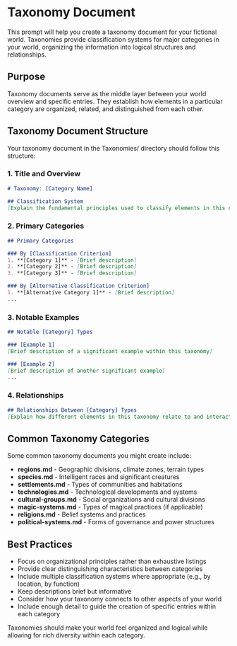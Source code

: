 # Taxonomy Document

This prompt will help you create a taxonomy document for your fictional world. Taxonomies provide classification systems for major categories in your world, organizing the information into logical structures and relationships.

## Purpose
Taxonomy documents serve as the middle layer between your world overview and specific entries. They establish how elements in a particular category are organized, related, and distinguished from each other.

## Taxonomy Document Structure

Your taxonomy document in the Taxonomies/ directory should follow this structure:

### 1. Title and Overview
```markdown
# Taxonomy: [Category Name]

## Classification System
[Explain the fundamental principles used to classify elements in this category]
```

### 2. Primary Categories
```markdown
## Primary Categories

### By [Classification Criterion]
1. **[Category 1]** - [Brief description]
2. **[Category 2]** - [Brief description]
3. **[Category 3]** - [Brief description]

### By [Alternative Classification Criterion]
1. **[Alternative Category 1]** - [Brief description]
...
```

### 3. Notable Examples
```markdown
## Notable [Category] Types

### [Example 1]
[Brief description of a significant example within this taxonomy]

### [Example 2]
[Brief description of another significant example]
...
```

### 4. Relationships
```markdown
## Relationships Between [Category] Types
[Explain how different elements in this taxonomy relate to and interact with each other]
```

## Common Taxonomy Categories

Some common taxonomy documents you might create include:
- **regions.md** - Geographic divisions, climate zones, terrain types
- **species.md** - Intelligent races and significant creatures
- **settlements.md** - Types of communities and habitations
- **technologies.md** - Technological developments and systems
- **cultural-groups.md** - Social organizations and cultural divisions
- **magic-systems.md** - Types of magical practices (if applicable)
- **religions.md** - Belief systems and practices
- **political-systems.md** - Forms of governance and power structures

## Best Practices

- Focus on organizational principles rather than exhaustive listings
- Provide clear distinguishing characteristics between categories
- Include multiple classification systems where appropriate (e.g., by location, by function)
- Keep descriptions brief but informative
- Consider how your taxonomy connects to other aspects of your world
- Include enough detail to guide the creation of specific entries within each category

Taxonomies should make your world feel organized and logical while allowing for rich diversity within each category.